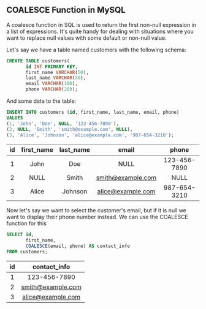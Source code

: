 ## COALESCE Function in MySQL

A coalesce function in SQL is used to return the first non-null expression in a list of expressions. 
It's quite handy for dealing with situations where you want to replace null values with some default or non-null value.

Let's say we have a table named customers with the following schema:

```sql
CREATE TABLE customers(
       id INT PRIMARY KEY,
       first_name VARCHAR(50),
       last_name VARCHAR(50),
       email VARCHAR(100),
       phone VARCHAR(20));
```

And some data to the table:
```sql
INSERT INTO customers (id, first_name, last_name, email, phone)
VALUES
(1, 'John', 'Doe', NULL, '123-456-7890'),
(2, NULL, 'Smith', 'smith@example.com', NULL),
(3, 'Alice', 'Johnson', 'alice@example.com', '987-654-3210');
```

|  id  |  first_name  | last_name   |       email       |    phone     |
|:----:|:------------:|:-----------:|:-----------------:|:------------:|      
|   1  |    John      |    Doe      | NULL              | 123-456-7890 |
|   2  |    NULL      |   Smith     | smith@example.com | NULL         |
|   3  |    Alice     |   Johnson   | alice@example.com | 987-654-3210 |


Now let's say we want to select the customer's email, but if it is null we want to display their phone number instead. We can use the COALESCE function for this 

```sql
SELECT id,
       first_name,
       COALESCE(email, phone) AS contact_info
FROM customers;
```

| id |   contact_info   |
|:--:|:----------------:|
| 1  | 123-456-7890     |
| 2  | smith@example.com|
| 3  | alice@example.com|
